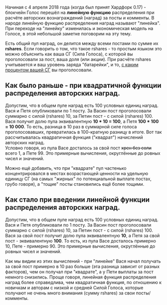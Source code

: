 Начиная с 4 апреля 2018 года \(когда был принят Хардфорк 0.17\) - блокчейн Голос перешёл на **линейную функцию** распределения при расчёте авторских вознаграждений \(наград\) за посты и комменты. В народе линейную функцию распределения наград называют "линейка". При переходе на "линейку" изменилась и экономическая модель на Голосе, в этой небольшой заметке поговорим на эту тему.   
  
Есть общий пул наград, он делится между всеми постами по сумме их **rshares**. Если говорить о том, что такое rshares - то простым языком это можно объяснить как ваша СГ \(Сила Голоса\), с которой вы проголосовали за пост, ваша доля \(или акции\). При расчёте rshares учитывается и ваш уровень заряда "батарейки", и то, [с каким процентом вашей СГ](https://wiki.golos.io/1-introduction/The%20choice%20of%20the%20Power%20of%20the%20vote.html) вы проголосовали. 

## Как было раньше - при квадратичной функции распределения авторских наград. 

Допустим, что в общем пуле наград есть 100 условных единиц наград. Вася и Петя опубликовали по 1 посту. За Васин пост проголосовали суммарно с силой \(rshares\) 10, за Петин пост - с силой \(rshares\) 100. Вася получит долю пула эквивалентную **10 \* 10 = 100**, а Петя **100 \* 100 = 10 000**. То есть, разница в 10 раз в суммарной силе голоса проголосовавших, превратилась в 100-кратную разницу в итоге. Вот так рассчитывалась квадратичная функция \("квадрат"\) начислений авторских наград.  
Условно говоря, из пула Васе досталось за свой пост ~~хрен без соли~~ всего 1, а Пете 99. Это примерные вычисления, округлённые до ровных чисел и значений. 

Можно ещё добавить, что при "квадрате" пул частенько концентрировался в местах возрастающей ценности на удельную единицу СГ \(на самых "жирных" по потенциальной выплате постах, грубо говоря\), а "тощие" посты становились ещё более тощими. 

## Как стало при введении линейной функции распределения авторских наград.

Допустим, что в общем пуле наград есть 100 условных единиц наград. Вася и Петя опубликовали по 1 посту. За Васин пост проголосовали суммарно с силой \(rshares\) 10, за Петин пост - с силой \(rshares\) 100. Вася за свой пост получит долю пула эквивалентную **10**, а Петя за свой пост - эквивалентную **100**. То есть, из пула Васе досталось примерно 10, Пете - примерно 90. Это примерные вычисления, округлённые до ровных чисел и значений.

Как мы видим из этих вычислений - при "линейке" Вася начал получать за свой пост примерно в 10 раз больше (эта разница зависит от разных факторов), чем он получал при "квадрате", а у Пети выплаты за пост немного снизились.
Проще говоря, линейная функция распределения наград более справедлива, чем квадратичная функция, по отношению к новичкам и авторам с низкой и средней Силой Голоса, которые получают не очень много внимания (сумму rshares) за свои посты/комменты.

